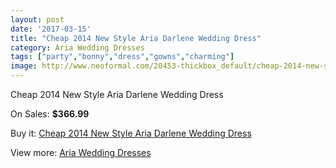 ```yaml
---
layout: post
date: '2017-03-15'
title: "Cheap 2014 New Style Aria Darlene Wedding Dress"
category: Aria Wedding Dresses
tags: ["party","bonny","dress","gowns","charming"]
image: http://www.neoformal.com/20453-thickbox_default/cheap-2014-new-style-aria-darlene-wedding-dress.jpg
---
```

Cheap 2014 New Style Aria Darlene Wedding Dress

On Sales: **$366.99**
<a href="https://www.neoformal.com/en/aria-wedding-dresses-2014/6531-cheap-2014-new-style-aria-darlene-wedding-dress.html"><amp-img layout="responsive" width="600" height="600" src="//www.neoformal.com/20453-thickbox_default/cheap-2014-new-style-aria-darlene-wedding-dress.jpg" alt="Cheap 2014 New Style Aria Darlene Wedding Dress 0" /></a>

Buy it: [Cheap 2014 New Style Aria Darlene Wedding Dress](https://www.neoformal.com/en/aria-wedding-dresses-2014/6531-cheap-2014-new-style-aria-darlene-wedding-dress.html "Cheap 2014 New Style Aria Darlene Wedding Dress")

View more: [Aria Wedding Dresses](https://www.neoformal.com/en/88-aria-wedding-dresses-2014 "Aria Wedding Dresses")